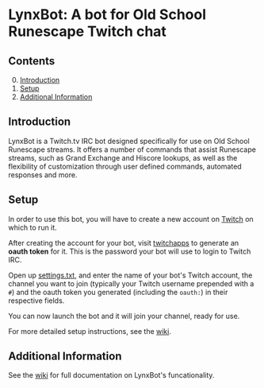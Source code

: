 # LynxBot: A bot for Old School Runescape Twitch chat

## Contents

0. [Introduction](#introduction)
1. [Setup](#Setup)
2. [Additional Information](#additional-information)

## Introduction

LynxBot is a Twitch.tv IRC bot designed specifically for use on Old School
Runescape streams. It offers a number of commands that assist Runescape
streams, such as Grand Exchange and Hiscore lookups, as well as the flexibility
of customization through user defined commands, automated responses and more.

## Setup

In order to use this bot, you will have to create a new account on
[Twitch](http://twitch.tv) on which to run it.

After creating the account for your bot, visit
[twitchapps](https://twitchapps.com/tmi) to generate an **oauth token** for it.
This is the password your bot will use to login to Twitch IRC.

Open up [settings.txt](/settings.txt), and enter the name of your bot's Twitch
account, the channel you want to join (typically your Twitch username prepended
with a `#`) and the oauth token you generated (including the `oauth:`) in their
respective fields.

You can now launch the bot and it will join your channel, ready for use.

For more detailed setup instructions, see the
[wiki](https://github.com/frolv/lynxbot/wiki/Setup).

## Additional Information

See the [wiki](https://github.com/frolv/lynxbot/wiki) for full documentation
on LynxBot's funcationality.
